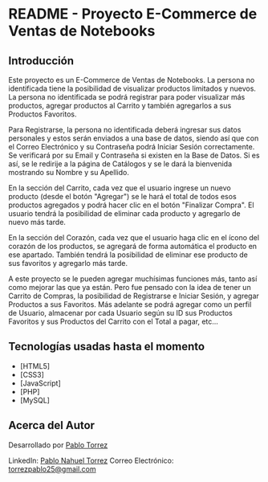 # README - Proyecto E-Commerce de Ventas de Notebooks

## Introducción

Este proyecto es un E-Commerce de Ventas de Notebooks. 
La persona no identificada tiene la posibilidad de visualizar productos limitados y nuevos. La persona no identificada se podrá registrar para poder visualizar más productos, agregar productos al Carrito y también agregarlos a sus Productos Favoritos.

Para Registrarse, la persona no identificada deberá ingresar sus datos personales y estos serán enviados a una base de datos, siendo así que con el Correo Electrónico y su Contraseña podrá Iniciar Sesión correctamente. 
Se verificará por su Email y Contraseña si existen en la Base de Datos. Si es así, se le redirije a la página de Catálogos y se le dará la bienvenida mostrando su Nombre y su Apellido.

En la sección del Carrito, cada vez que el usuario ingrese un nuevo producto (desde el botón "Agregar") se le hará el total de todos esos productos agregados y podrá hacer clic en el botón "Finalizar Compra".
El usuario tendrá la posibilidad de eliminar cada producto y agregarlo de nuevo más tarde.

En la sección del Corazón, cada vez que el usuario haga clic en el ícono del corazón de los productos, se agregará de forma automática el producto en ese apartado. También tendrá la posibilidad de eliminar ese producto de sus favoritos y agregarlo más tarde.

A este proyecto se le pueden agregar muchísimas funciones más, tanto así como mejorar las que ya están. Pero fue pensado con la idea de tener un Carrito de Compras, la posibilidad de Registrarse e Iniciar Sesión, y agregar Productos a sus Favoritos. 
Más adelante se podrá agregar como un perfil de Usuario, almacenar por cada Usuario según su ID sus Productos Favoritos y sus Productos del Carrito con el Total a pagar, etc...

## Tecnologías usadas hasta el momento

- [HTML5]
- [CSS3]
- [JavaScript]
- [PHP]
- [MySQL]

## Acerca del Autor

Desarrollado por [Pablo Torrez](https://github.com/pblnahu1) 

LinkedIn: [Pablo Nahuel Torrez](www.linkedin.com/in/pablo-nahuel-torrez-33a80324b)
Correo Electrónico: [torrezpablo25@gmail.com](mailto:torrezpablo25@gmail.com)